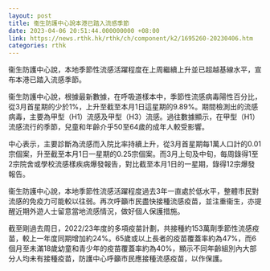 ```yaml
---
layout: post
title: 衞生防護中心說本港已踏入流感季節
date: 2023-04-06 20:51:44.000000000 +08:00
link: https://news.rthk.hk/rthk/ch/component/k2/1695260-20230406.htm
categories: rthk
---
```


衞生防護中心說，本地季節性流感活躍程度在上周繼續上升並已超越基線水平，宣布本港已踏入流感季節。

衞生防護中心說，根據最新數據，在呼吸道樣本中，季節性流感病毒陽性百分比，從3月首星期的少於1%，上升至截至本月1日這星期的9.89%。期間檢測出的流感病毒，主要為甲型（H1）流感及甲型（H3）流感。過往數據顯示，在甲型（H1）流感流行的季節，兒童和年齡介乎50至64歲的成年人較受影響。

中心表示，主要診斷為流感而入院比率持續上升，從3月首星期每1萬人口計的0.01宗個案，升至截至本月1日一星期的0.25宗個案。而3月上旬及中旬，每周錄得1至2宗院舍或學校流感樣疾病爆發報告，對比截至本月1日的一星期，錄得12宗爆發報告。

衞生防護中心說，本地季節性流感活躍程度過去3年一直處於低水平，整體市民對流感的免疫力可能較以往弱。再次呼籲市民盡快接種流感疫苗，並注重衞生，亦提醒近期外遊人士留意當地流感情況，做好個人保護措施。

截至剛過去周日，2022/23年度的多項疫苗計劃，共接種約153萬劑季節性流感疫苗，較上一年度同期增加約24%。65歲或以上長者的疫苗覆蓋率約為47%，而6個月至未滿18歲幼童和青少年的疫苗覆蓋率約為40%，顯示不同年齡組別內大部分人均未有接種疫苗，防護中心呼籲市民應接種流感疫苗，以作保護。

